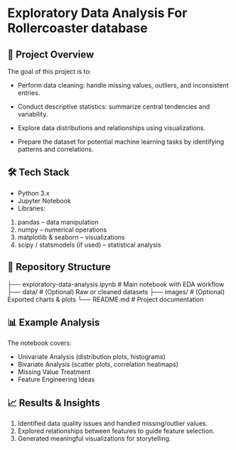 # Exploratory Data Analysis For Rollercoaster database

## 📌 Project Overview

The goal of this project is to:

- Perform data cleaning: handle missing values, outliers, and inconsistent entries.

- Conduct descriptive statistics: summarize central tendencies and variability.

- Explore data distributions and relationships using visualizations.

- Prepare the dataset for potential machine learning tasks by identifying patterns and correlations.

## 🛠️ Tech Stack

- Python 3.x
- Jupyter Notebook
- Libraries:

1. pandas – data manipulation
2. numpy – numerical operations
3. matplotlib & seaborn – visualizations
4. scipy / statsmodels (if used) – statistical analysis

## 📂 Repository Structure
├── exploratory-data-analysis.ipynb   # Main notebook with EDA workflow
├── data/                             # (Optional) Raw or cleaned datasets
├── images/                           # (Optional) Exported charts & plots
└── README.md                         # Project documentation

## 📊 Example Analysis

The notebook covers:

- Univariate Analysis (distribution plots, histograms)
- Bivariate Analysis (scatter plots, correlation heatmaps)
- Missing Value Treatment
- Feature Engineering Ideas

## 📈 Results & Insights
1. Identified data quality issues and handled missing/outlier values.
2. Explored relationships between features to guide feature selection.
3. Generated meaningful visualizations for storytelling.
